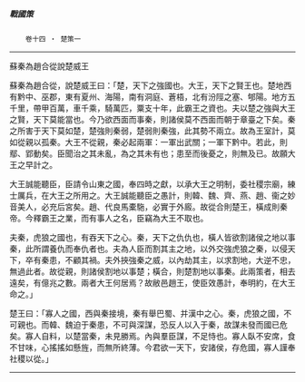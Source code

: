 

##### 戰國策
　　`卷十四 ‧ 楚策一`

* * *

蘇秦為趙合從說楚威王

蘇秦為趙合從，說楚威王曰：「楚，天下之強國也。大王，天下之賢王也。楚地西有黔中、巫郡，東有夏州、海陽，南有洞庭、蒼梧，北有汾陘之塞、郇陽。地方五千里，帶甲百萬，車千乘，騎萬匹，粟支十年，此霸王之資也。夫以楚之強與大王之賢，天下莫能當也。今乃欲西面而事秦，則諸侯莫不西面而朝于章臺之下矣。秦之所害于天下莫如楚，楚強則秦弱，楚弱則秦強，此其勢不兩立。故為王室計，莫如從親以孤秦。大王不從親，秦必起兩軍：一軍出武關；一軍下黔中。若此，則鄢、郢動矣。臣聞治之其未亂，為之其未有也；患至而後憂之，則無及已。故願大王之早計之。

大王誠能聽臣，臣請令山東之國，奉四時之獻，以承大王之明制，委社稷宗廟，練士厲兵，在大王之所用之。大王誠能聽臣之愚計，則韓、魏、齊、燕、趙、衞之妙音美人，必充后宮矣。趙、代良馬橐駞，必實于外廄。故從合則楚王，橫成則秦帝。今釋霸王之業，而有事人之名，臣竊為大王不取也。

夫秦，虎狼之國也，有吞天下之心。秦，天下之仇仇也，橫人皆欲割諸侯之地以事秦，此所謂養仇而奉仇者也。夫為人臣而割其主之地，以外交強虎狼之秦，以侵天下，卒有秦患，不顧其禍。夫外挾強秦之威，以內劫其主，以求割地，大逆不忠，無過此者。故從親，則諸侯割地以事楚；橫合，則楚割地以事秦。此兩策者，相去遠矣，有億兆之數。兩者大王何居焉？故敝邑趙王，使臣效愚計，奉明約，在大王命之。」

楚王曰：「寡人之國，西與秦接境，秦有舉巴蜀、并漢中之心。秦，虎狼之國，不可親也。而韓、魏迫于秦患，不可與深謀，恐反人以入于秦，故謀未發而國已危矣。寡人自料，以楚當秦，未見勝焉。內與羣臣謀，不足恃也。寡人臥不安席，食不甘味，心搖搖如懸旌，而無所終薄。今君欲一天下，安諸侯，存危國，寡人謹奉社稷以從。」

* * *

